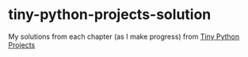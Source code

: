 # tiny-python-projects-solution
My solutions from each chapter (as I make progress)  from [Tiny Python Projects](https://www.manning.com/books/tiny-python-projects) 
